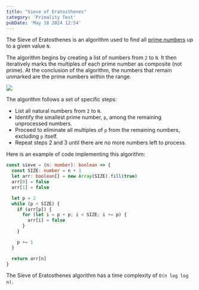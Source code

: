 ```yaml
---
title: "Sieve of Eratosthenes"
category: 'Primality Test'
pubDate: 'May 18 2024 12:54'
---
```


The Sieve of Eratosthenes is an algorithm used to find all [prime numbers](/notes/prime_numbers) up to a given value `N`.

The algorithm begins by creating a list of numbers from `2` to `N`. It then iteratively marks the multiples of each prime number as composite (not prime). At the conclusion of the algorithm, the numbers that remain unmarked are the prime numbers within the range.

![](https://upload.wikimedia.org/wikipedia/commons/b/b9/Sieve_of_Eratosthenes_animation.gif)

The algorithm follows a set of specific steps:
- List all natural numbers from `2` to `N`.
- Identify the smallest prime number, `p`, among the remaining unprocessed numbers.
- Proceed to eliminate all multiples of `p` from the remaining numbers, excluding `p` itself.
- Repeat steps 2 and 3 until there are no more numbers left to process.

Here is an example of code implementing this algorithm:

```ts
const sieve = (n: number): boolean => {
  const SIZE: number = n + 1
  let arr: boolean[] = new Array(SIZE).fill(true)
  arr[0] = false
  arr[1] = false

  let p = 2
  while (p < SIZE) {
    if (arr[p]) {
      for (let i = p + p; i < SIZE; i += p) {
        arr[i] = false
      }
    }

    p += 1
  }

  return arr[n]
}
```

The Sieve of Eratosthenes algorithm has a time complexity of `O(n log log n)`.